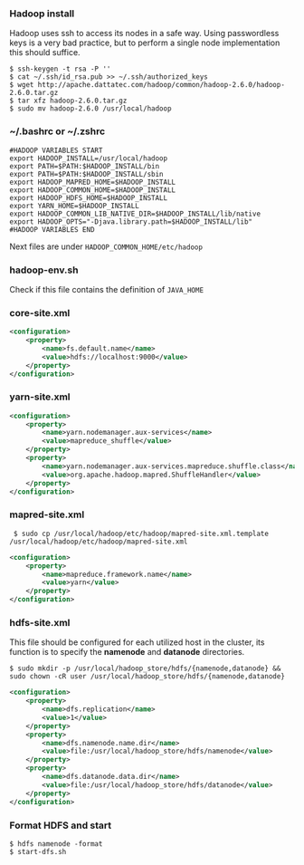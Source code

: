 ### Hadoop install
Hadoop uses ssh to access its nodes in a safe way.
Using passwordless keys is a very bad practice, but to perform
a single node implementation this should suffice.
``` 
$ ssh-keygen -t rsa -P ''
$ cat ~/.ssh/id_rsa.pub >> ~/.ssh/authorized_keys
$ wget http://apache.dattatec.com/hadoop/common/hadoop-2.6.0/hadoop-2.6.0.tar.gz
$ tar xfz hadoop-2.6.0.tar.gz
$ sudo mv hadoop-2.6.0 /usr/local/hadoop
``` 

### ~/.bashrc or ~/.zshrc
``` 
#HADOOP VARIABLES START
export HADOOP_INSTALL=/usr/local/hadoop
export PATH=$PATH:$HADOOP_INSTALL/bin
export PATH=$PATH:$HADOOP_INSTALL/sbin
export HADOOP_MAPRED_HOME=$HADOOP_INSTALL
export HADOOP_COMMON_HOME=$HADOOP_INSTALL
export HADOOP_HDFS_HOME=$HADOOP_INSTALL
export YARN_HOME=$HADOOP_INSTALL
export HADOOP_COMMON_LIB_NATIVE_DIR=$HADOOP_INSTALL/lib/native
export HADOOP_OPTS="-Djava.library.path=$HADOOP_INSTALL/lib"
#HADOOP VARIABLES END 
``` 
Next files are under ```HADOOP_COMMON_HOME/etc/hadoop``` 
### hadoop-env.sh
Check if this file contains the definition of ```JAVA_HOME```

### core-site.xml 
``` xml
<configuration>
    <property>
        <name>fs.default.name</name>
        <value>hdfs://localhost:9000</value>
    </property>
</configuration>
``` 
### yarn-site.xml
``` xml
<configuration>
    <property>
    	<name>yarn.nodemanager.aux-services</name>
	    <value>mapreduce_shuffle</value>
    </property>
    <property>
    	<name>yarn.nodemanager.aux-services.mapreduce.shuffle.class</name>
	    <value>org.apache.hadoop.mapred.ShuffleHandler</value>
    </property>
</configuration>
``` 
### mapred-site.xml
``` $ sudo cp /usr/local/hadoop/etc/hadoop/mapred-site.xml.template /usr/local/hadoop/etc/hadoop/mapred-site.xml``` 
``` xml
<configuration>
    <property>
    	<name>mapreduce.framework.name</name>
    	<value>yarn</value>
    </property>
</configuration>
``` 
### hdfs-site.xml
This file should be configured for each utilized host in the cluster, its function is to specify the **namenode** and **datanode** directories.
``` 
$ sudo mkdir -p /usr/local/hadoop_store/hdfs/{namenode,datanode} && sudo chown -cR user /usr/local/hadoop_store/hdfs/{namenode,datanode}
```
``` xml
<configuration>
    <property>
	    <name>dfs.replication</name>
	    <value>1</value>
    </property>
    <property>
	    <name>dfs.namenode.name.dir</name>
	    <value>file:/usr/local/hadoop_store/hdfs/namenode</value>
    </property>
    <property>
    	<name>dfs.datanode.data.dir</name>
    	<value>file:/usr/local/hadoop_store/hdfs/datanode</value>
    </property>
</configuration>
```
### Format HDFS and start
```
$ hdfs namenode -format
$ start-dfs.sh
```

